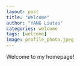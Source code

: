 ```yaml
---
layout: post
title: "Welcome"
author: "YANG Liutao"
categories: welcome
tags: [welcome]
image: profile_photo.jpeg
---
```


Welcome to my homepage!
